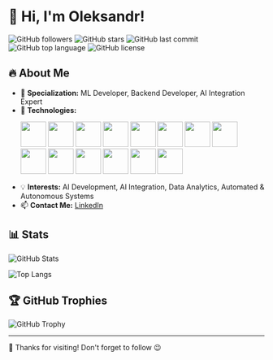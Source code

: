 # 👋 Hi, I'm Oleksandr!

![GitHub followers](https://img.shields.io/github/followers/GeodeZister?style=social)
![GitHub stars](https://img.shields.io/github/stars/GeodeZister?style=social)
![GitHub last commit](https://img.shields.io/github/last-commit/GeodeZister/your-repo)
![GitHub top language](https://img.shields.io/github/languages/top/GeodeZister/your-repo)
![GitHub license](https://img.shields.io/github/license/GeodeZister/your-repo)

## 🔥 About Me

- 🎯 **Specialization:** ML Developer, Backend Developer, AI Integration Expert
- 🚀 **Technologies:**
  <p>
    <img src="https://cdn.jsdelivr.net/gh/devicons/devicon/icons/python/python-original.svg" width="50" height="50"/>
    <img src="https://cdn.jsdelivr.net/gh/devicons/devicon/icons/javascript/javascript-original.svg" width="50" height="50"/>
    <img src="https://cdn.jsdelivr.net/gh/devicons/devicon/icons/typescript/typescript-original.svg" width="50" height="50"/>
    <img src="https://cdn.jsdelivr.net/gh/devicons/devicon/icons/tensorflow/tensorflow-original.svg" width="50" height="50"/>
    <img src="https://cdn.jsdelivr.net/gh/devicons/devicon/icons/pytorch/pytorch-original.svg" width="50" height="50"/>
    <img src="https://cdn.jsdelivr.net/gh/devicons/devicon/icons/fastapi/fastapi-original.svg" width="50" height="50"/>
    <img src="https://cdn.jsdelivr.net/gh/devicons/devicon/icons/flask/flask-original.svg" width="50" height="50"/>
    <img src="https://cdn.jsdelivr.net/gh/devicons/devicon/icons/django/django-plain.svg" width="50" height="50"/>
    <img src="https://cdn.jsdelivr.net/gh/devicons/devicon/icons/postgresql/postgresql-original.svg" width="50" height="50"/>
    <img src="https://cdn.jsdelivr.net/gh/devicons/devicon/icons/redis/redis-original.svg" width="50" height="50"/>
    <img src="https://cdn.jsdelivr.net/gh/devicons/devicon/icons/docker/docker-original.svg" width="50" height="50"/>
    <img src="https://cdn.jsdelivr.net/gh/devicons/devicon/icons/kubernetes/kubernetes-plain.svg" width="50" height="50"/>
    <img src="https://cdn.jsdelivr.net/gh/devicons/devicon/icons/amazonwebservices/amazonwebservices-original.svg" width="50" height="50"/>
    <img src="https://cdn.jsdelivr.net/gh/devicons/devicon/icons/googlecloud/googlecloud-original.svg" width="50" height="50"/>
  </p>
- 💡 **Interests:** AI Development, AI Integration, Data Analytics, Automated & Autonomous Systems
- 📫 **Contact Me:** [LinkedIn](https://www.linkedin.com/in/hrabovyi/)

## 📊 Stats

![GitHub Stats](https://github-readme-stats.vercel.app/api?username=GeodeZister&show_icons=true&theme=radical)

![Top Langs](https://github-readme-stats.vercel.app/api/top-langs/?username=GeodeZister&layout=compact)

## 🏆 GitHub Trophies

![GitHub Trophy](https://github-profile-trophy.vercel.app/?username=GeodeZister&theme=dracula)

---

🚀 Thanks for visiting! Don't forget to follow 😉
